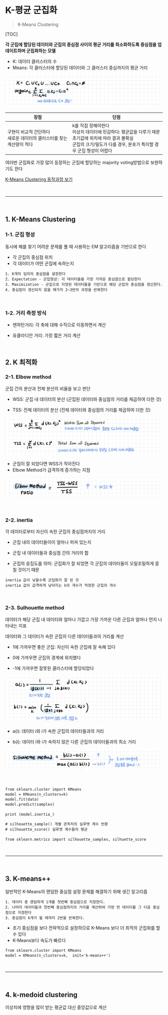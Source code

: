 # K-평균 군집화

> K-Means Clustering

[TOC]

**각 군집에 할당된 데이터와 군집의 중심점 사이의 평균 거리를 최소화하도록 중심점을 업데이트하며 군집화하는 모델**

- K: 데이터 클러스터의 수
- Means: 각 클러스터에 할당된 데이터와 그 클러스터 중심까지의 평균 거리

![clustering](README.assets/clustering.jpg)

| **장점**                                                     | **단점**                                                     |
| ------------------------------------------------------------ | ------------------------------------------------------------ |
| 구현이 비교적 간단하다<br>새로운 데이터의 클러스터를 찾는 계산량이 적다 | k를 직접 정해야한다<br>이상치 데이터에 민감하다: 평균값을 다루기 때문<br>초기값에 위치에 따라 결과 불확실<br>군집의 크기/밀도가 다를 경우, 분포가 특이할 경우 군집 형성이 어렵다 |

여러번 군집화로 가장 많이 등장하는 군집에 할당하는 majority voting방법으로 보완하기도 한다

[K-Means Clustering 동작과정 보기](https://www.naftaliharris.com/blog/visualizing-k-means-clustering/)

<br>

---

<br>

## 1. K-Means Clustering

### 1-1. 군집 형성

동시에 해를 찾기 어려운 문제를 풀 때 사용하는 EM 알고리즘을 기반으로 한다

- 각 군집의 중심점 위치
- 각 데이터가 어떤 군집에 속하는지

```
1. K개의 임의의 중심점을 설정한다
2. Expectation - 군집형성: 각 데이터들을 가장 가까운 중심점으로 할당한다
3. Maximization - 군집으로 지정된 데이터들을 기반으로 해당 군집의 중심점을 갱신한다.
4. 중심점이 갱신되지 않을 때가지 2~3번의 과정을 반복한다
```

<br>

### 1-2. 거리 측정 방식

- 맨하탄거리: 각 축에 대해 수직으로 이동하면서 계산

- 유클라디안 거리: 가장 짧은 거리 계산

<br>

## 2. K 최적화

### 2-1. Elbow method

군집 간의 분산과 전체 분산의 비율을 보고 판단

- WSS: 군집 내 데이터의 분산 (군집된 데이터와 중심점의 거리를 제곱하여 더한 것)

- TSS: 전체 데이터의 분산 (전체 데이터와 중심점의 거리를 제곱하여 더한 것)

![wsstss](README.assets/wsstss.jpg)

- 군집이 잘 되었다면 WSS가 작아진다
- Elbow Method가 급격하게 증가하는 지점

![elbow](README.assets/elbow.jpg)

<br>

### 2-2. inertia

각 데이터로부터 자신이 속한 군집의 중심점까지의 거리

- 군집 내의 데이터들이이 얼마나 퍼져 있는지

- 군집 내 데이터들과 중심점 간의 거리의 합 

- 군집의 응집도를 의미: 군집화가 잘 되었면 각 군집의 데이터들이 오밀조밀하게 뭉칠 것이기 때문

```
inertia 값이 낮을수록 군집화가 잘 된 것
inertia 값이 급격하게 낮아지는 k의 개수가 적정한 군집의 개수
```

<br>

### 2-3. Sulhouette method

데이터가 해당 군집 내 데이터와 얼마나 가깝고 가장 가까운 다른 군집과 얼마나 먼지 나타내는 지표

데이터와 그 데이터가 속한 군집의 다른 데이터들과의 거리를 계산

- 1에 가까우면 좋은 군집: 자신이 속한 군집에 잘 속해 있다

- 0에 가까우면 군집의 경계에 위치했다

- -1에 가까우면 잘못된 클러스터에 할당되었다

![aibi](README.assets/aibi.jpg)

- a(i): 데이터 i와 i가 속한 군집의 데이터들과의 거리

- b(i): 데이터 i와 i가 속하지 않은 다른 군집의 데이터들과의 최소 거리

![silhousette](README.assets/silhousette.jpg)

<br>

```
from sklearn.cluster import KMeans
model = KMeans(n_clusters=k)
model.fit(data)
model.predict(samples)

print (model.inertia_)
```

```'
# silhouette_sample() 개별 관측치의 실루엣 계수 반환
# silhouette_score() 실루엣 계수들의 평균

from sklearn.metrics import silhouette_samples, silhuette_score
```

<br>

---

<br>

## 3. K-means++

일반적인 K-Means의 랜덤한 중심점 설정 문제를 해결하기 위해 생긴 알고리즘

```
1. 데이터 중 랜덤하게 1개를 첫번째 중심점으로 지정한다.
2. 나머지 데이터들과 첫번째 중심점까지의 거리를 계산하여 가장 먼 데이터를 그 다음 중심점으로 지정한다
3. 중심점이 k개가 될 때까지 2번을 반복한다.
```

- 초기 중심점을 보다 전략적으로 설정하므로 K-Means 보다 더 최적의 군집화를 할 수 있다
- K-Means보다 속도가 빠르다

```
from sklearn.cluster import KMeans
model = KMeans(n_clusters=k,  init='k-means++')
```

<br>

----

<br>

## 4. k-medoid clustering

이상치에 영향을 많이 받는 평균값 대신 중앙값으로 계산

